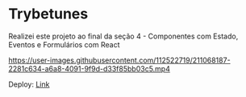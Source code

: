 # Trybetunes

Realizei este projeto ao final da seção 4 - Componentes com Estado, Eventos e Formulários com React

https://user-images.githubusercontent.com/112522719/211068187-2281c634-a6a8-4091-9f9d-d33f85bb03c5.mp4

Deploy: <a href="https://trybetunes-rosy.vercel.app/">Link</a>
